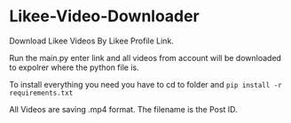 # Likee-Video-Downloader
Download Likee Videos By Likee Profile Link.

Run the main.py enter link and all videos from account will be downloaded to expolrer where the python file is. 

To install everything you need you have to cd to folder and `pip install -r requirements.txt`

All Videos are saving .mp4 format. The filename is the Post ID. 

